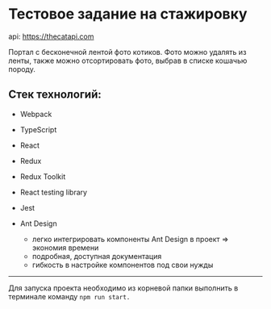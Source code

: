 # Тестовое задание на стажировку 

api: https://thecatapi.com

Портал с бесконечной лентой фото котиков. 
Фото можно удалять из ленты, также можно отсортировать фото, выбрав в списке кошачью породу.

## Стек технологий:

- Webpack
- TypeScript
- React
- Redux
- Redux Toolkit
- React testing library
- Jest
- Ant Design

  - легко интегрировать компоненты Ant Design в проект => экономия времени
  - подробная, доступная документация
  - гибкость в настройке компонентов под свои нужды

----

Для запуска проекта необходимо из корневой папки выполнить в терминале команду `npm run start.`
